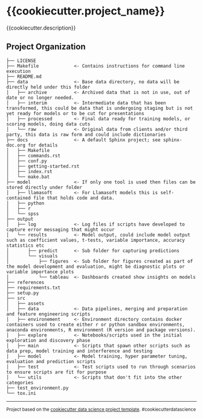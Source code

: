 {{cookiecutter.project_name}}
==============================

{{cookiecutter.description}}

Project Organization
  ------------

    ├── LICENSE
    ├── Makefile             <- Contains instructions for command line execution
    ├── README.md
    ├── data                 <- Base data directory, no data will be directly held under this folder
    │   ├── archive          <- Archived data that is not in use, out of date or no longer needed.
    │   ├── interim          <- Intermediate data that has been transformed, this could be data that is undergoing staging but is not yet ready for models or to be cut for presentations
    │   ├── processed        <- Final data ready for training models, or scoring models, doing data cuts
    │   └── raw              <- Original data from clients and/or third party, this data is raw form and could include dictionaries
    ├── docs                 <- A default Sphinx project; see sphinx-doc.org for details
    │   ├── Makefile
    │   ├── commands.rst
    │   ├── conf.py
    │   ├── getting-started.rst
    │   ├── index.rst
    │   └── make.bat
    ├── model                <- If only one tool is used then files can be stored directly under folder
    │   ├── llamasoft        <- For Llamasoft models this is self-contained file that holds code and data.
    │   ├── python
    │   ├── r
    │   └── spss
    ├── output
    │   ├── log              <- Log files if scripts have developed to capture error messaging that might occur
    │   └── results          <- Model output, could include model output such as coefficient values, t-tests, variable importance, accuracy statistics etc
    │       ├── predict      <- Sub folder for capturing predictions
    │       └── visuals
    │           ├── figures  <- Sub folder for figures created as part of the model development and evaluation, might be diagnostic plots or variable importance plots
    │           └── tableau  <- Dashboards created show insights on models
    ├── references
    ├── requirements.txt
    ├── setup.py
    ├── src
    │   ├── assets
    │   ├── data             <- Data pipelines, merging and preparation and feature engineering scripts
    │   ├── environement     <- Environment directory contains docker containers used to create either r or python sandbox environments, anaconda environments, R environment (R version and package versions).
    │   ├── explore          <- Notebooks/scripts used in the initial exploration and discovery phase
    │   ├── main             <- Scripts that spawn other scripts such as data prep, model training and interference and testing
    │   ├── model            <- Model training, hyper parameter tuning, evaluation and prediction scripts
    │   ├── test             <- Test scripts used to run through scenarios to ensure scripts are fit for purpose
    │   └── utils            <- Scripts that don't fit into the other categories
    ├── test_environment.py
    └── tox.ini

--------

<p><small>Project based on the <a target="_blank" href="https://drivendata.github.io/cookiecutter-data-science/">cookiecutter data science project template</a>. #cookiecutterdatascience</small></p>

